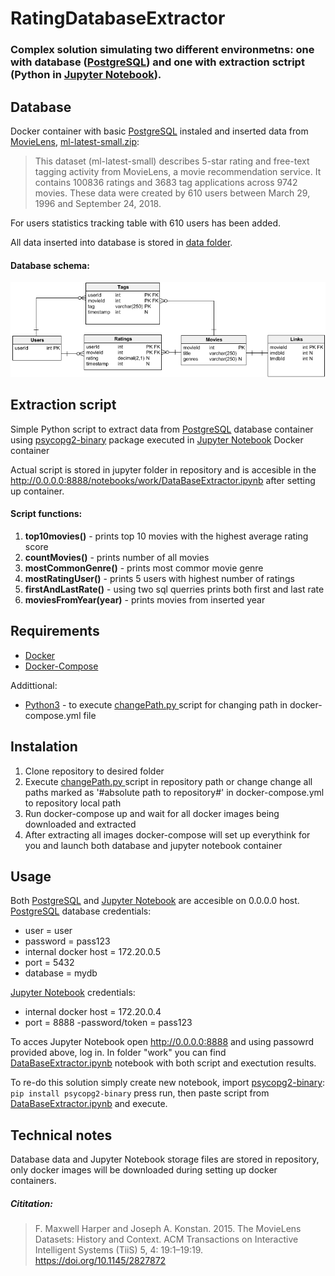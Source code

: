 # RatingDatabaseExtractor
### Complex solution simulating  two different environmetns: one with database ([PostgreSQL][3]) and one with extraction sctript (Python in [Jupyter Notebook][4]).

## Database
Docker container with basic [PostgreSQL][3] instaled and inserted data from [MovieLens][1], [ml-latest-small.zip][2]:
> This dataset (ml-latest-small) describes 5-star rating and free-text tagging activity from MovieLens, a movie recommendation service. It contains 100836 ratings and 3683 tag applications across 9742 movies. These data were created by 610 users between March 29, 1996 and September 24, 2018.

For users statistics tracking table with 610 users has been added.

All data inserted into database is stored in [data folder][11].
#### Database schema:
[![db scheme](https://raw.githubusercontent.com/oskargalczynski/RatingDatabaseExtractor/main/mydbScheme.png "db scheme")](https://raw.githubusercontent.com/oskargalczynski/RatingDatabaseExtractor/main/mydbScheme.png "db scheme")

## Extraction script
Simple Python script to extract data from [PostgreSQL][3] database container using [psycopg2-binary][5] package executed in [Jupyter Notebook][4] Docker container

Actual script is stored in jupyter folder in repository and is accesible in the http://0.0.0.0:8888/notebooks/work/DataBaseExtractor.ipynb after setting up container.

#### Script functions:
1. **top10movies()** - prints top 10 movies with the highest average rating score
2. **countMovies()** - prints number of all movies
3. **mostCommonGenre()** - prints most commor movie genre
4. **mostRatingUser()** - prints 5 users with highest number of ratings
5. **firstAndLastRate()** - using two sql querries prints both first and last rate
6. **moviesFromYear(year)** - prints movies from inserted year

## Requirements
- [Docker][7]
- [Docker-Compose][8]

Addittional:
- [Python3][8] - to execute [changePath.py ][10] script for changing path in docker-compose.yml file

## Instalation
1. Clone repository to desired folder
2. Execute [changePath.py ][10]script in repository path or change change all paths marked as '#absolute path to repository#' in docker-compose.yml to repository local path
3. Run docker-compose up and wait for all docker images being downloaded and extracted
4. After extracting all images docker-compose will set up everythink for you and launch both database and jupyter notebook container

## Usage
Both [PostgreSQL][3] and [Jupyter Notebook][4] are accesible on 0.0.0.0 host.
[PostgreSQL][3] database credentials:
- user = user
- password = pass123
- internal docker host = 172.20.0.5
- port = 5432
- database = mydb

[Jupyter Notebook][4] credentials:
- internal docker host = 172.20.0.4
- port = 8888
-password/token = pass123

To acces Jupyter Notebook open http://0.0.0.0:8888 and using passowrd provided above, log in. In folder "work" you can find [DataBaseExtractor.ipynb][12] notebook with both script and exectution results.

To re-do this solution simply create new notebook, import [psycopg2-binary][5]:
`pip install psycopg2-binary` press run,
then paste script from [DataBaseExtractor.ipynb][12] and execute.

## Technical notes
Database data and Jupyter Notebook storage files are stored in repository, only docker images will be downloaded during setting up docker containers.

##### Cititation:
> F. Maxwell Harper and Joseph A. Konstan. 2015. The MovieLens Datasets: History and Context. ACM Transactions on Interactive Intelligent Systems (TiiS) 5, 4: 19:1–19:19. https://doi.org/10.1145/2827872

[1]: https://movielens.org/
[2]: https://files.grouplens.org/datasets/movielens/ml-latest-small.zip
[3]: https://www.postgresql.org/ "PostgreSQL"
[4]: https://jupyter.org/ "Jupyter Notebook"
[5]: https://pypi.org/project/psycopg2-binary/ "psycopg2-binary"
[7]: https://docs.docker.com/engine/install/ "Docker"
[8]: https://docs.docker.com/compose/install/ "Docker-Compose"
[8]: https://www.python.org/downloads/ "Python3 "
[10]: https://github.com/oskargalczynski/RatingDatabaseExtractor/blob/main/changePath.py "changePath.py "
[11]: https://github.com/oskargalczynski/RatingDatabaseExtractor/tree/main/data "data folder"
[12]: http://0.0.0.0:8888/notebooks/work/DataBaseExtractor.ipynb
